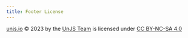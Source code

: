 ```yaml
---
title: Footer License
---
```


[unjs.io](https://unjs.io) © 2023 by the [UnJS Team](https://github.com/unjs) is licensed under [CC BY-NC-SA 4.0](https://github.com/unjs/content/blob/main/CC-BY-NC-SA-4.0)
